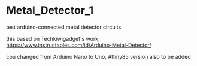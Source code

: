 # Metal_Detector_1
test arduino-connected metal detector circuits

 this based on Techkiwigadget's work; https://www.instructables.com/id/Arduino-Metal-Detector/
 
 cpu changed from Arduino Nano to Uno, Attiny85 version also to be added
